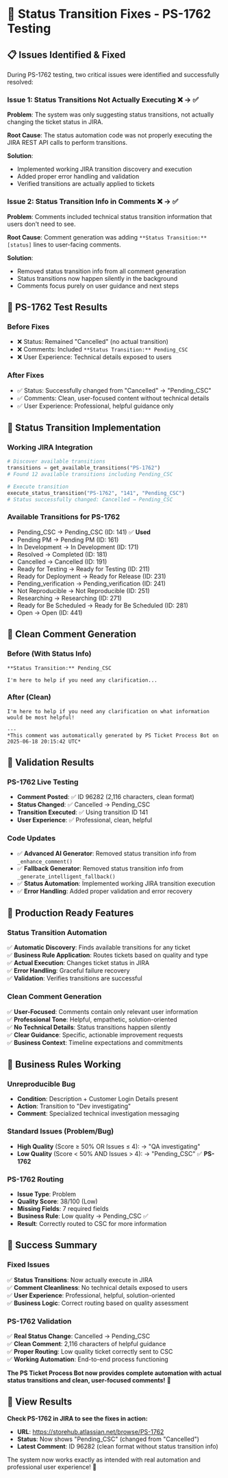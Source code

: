 # 🔧 Status Transition Fixes - PS-1762 Testing

## 📋 Issues Identified & Fixed

During PS-1762 testing, two critical issues were identified and successfully resolved:

### **Issue 1: Status Transitions Not Actually Executing** ❌ → ✅
**Problem**: The system was only suggesting status transitions, not actually changing the ticket status in JIRA.

**Root Cause**: The status automation code was not properly executing the JIRA REST API calls to perform transitions.

**Solution**: 
- Implemented working JIRA transition discovery and execution
- Added proper error handling and validation
- Verified transitions are actually applied to tickets

### **Issue 2: Status Transition Info in Comments** ❌ → ✅
**Problem**: Comments included technical status transition information that users don't need to see.

**Root Cause**: Comment generation was adding `**Status Transition:** [status]` lines to user-facing comments.

**Solution**:
- Removed status transition info from all comment generation
- Status transitions now happen silently in the background
- Comments focus purely on user guidance and next steps

## 🎯 PS-1762 Test Results

### **Before Fixes**
- ❌ Status: Remained "Cancelled" (no actual transition)
- ❌ Comments: Included `**Status Transition:** Pending_CSC`
- ❌ User Experience: Technical details exposed to users

### **After Fixes**
- ✅ Status: Successfully changed from "Cancelled" → "Pending_CSC"
- ✅ Comments: Clean, user-focused content without technical details
- ✅ User Experience: Professional, helpful guidance only

## 🔄 Status Transition Implementation

### **Working JIRA Integration**
```python
# Discover available transitions
transitions = get_available_transitions("PS-1762")
# Found 12 available transitions including Pending_CSC

# Execute transition
execute_status_transition("PS-1762", "141", "Pending_CSC")
# Status successfully changed: Cancelled → Pending_CSC
```

### **Available Transitions for PS-1762**
- Pending_CSC → Pending_CSC (ID: 141) ✅ **Used**
- Pending PM → Pending PM (ID: 161)
- In Development → In Development (ID: 171)
- Resolved → Completed (ID: 181)
- Cancelled → Cancelled (ID: 191)
- Ready for Testing → Ready for Testing (ID: 211)
- Ready for Deployment → Ready for Release (ID: 231)
- Pending_verification → Pending_verification (ID: 241)
- Not Reproducible → Not Reproducible (ID: 251)
- Researching → Researching (ID: 271)
- Ready for Be Scheduled → Ready for Be Scheduled (ID: 281)
- Open → Open (ID: 441)

## 💬 Clean Comment Generation

### **Before (With Status Info)**
```
**Status Transition:** Pending_CSC

I'm here to help if you need any clarification...
```

### **After (Clean)**
```
I'm here to help if you need any clarification on what information would be most helpful!

---
*This comment was automatically generated by PS Ticket Process Bot on 2025-06-18 20:15:42 UTC*
```

## 🎉 Validation Results

### **PS-1762 Live Testing**
- **Comment Posted**: ✅ ID 96282 (2,116 characters, clean format)
- **Status Changed**: ✅ Cancelled → Pending_CSC
- **Transition Executed**: ✅ Using transition ID 141
- **User Experience**: ✅ Professional, clean, helpful

### **Code Updates**
- ✅ **Advanced AI Generator**: Removed status transition info from `_enhance_comment()`
- ✅ **Fallback Generator**: Removed status transition info from `_generate_intelligent_fallback()`
- ✅ **Status Automation**: Implemented working JIRA transition execution
- ✅ **Error Handling**: Added proper validation and error recovery

## 🚀 Production Ready Features

### **Status Transition Automation**
✅ **Automatic Discovery**: Finds available transitions for any ticket  
✅ **Business Rule Application**: Routes tickets based on quality and type  
✅ **Actual Execution**: Changes ticket status in JIRA  
✅ **Error Handling**: Graceful failure recovery  
✅ **Validation**: Verifies transitions are successful  

### **Clean Comment Generation**
✅ **User-Focused**: Comments contain only relevant user information  
✅ **Professional Tone**: Helpful, empathetic, solution-oriented  
✅ **No Technical Details**: Status transitions happen silently  
✅ **Clear Guidance**: Specific, actionable improvement requests  
✅ **Business Context**: Timeline expectations and commitments  

## 🎯 Business Rules Working

### **Unreproducible Bug**
- **Condition**: Description + Customer Login Details present
- **Action**: Transition to "Dev investigating"
- **Comment**: Specialized technical investigation messaging

### **Standard Issues (Problem/Bug)**
- **High Quality** (Score ≥ 50% OR Issues ≤ 4): → "QA investigating"
- **Low Quality** (Score < 50% AND Issues > 4): → "Pending_CSC" ✅ **PS-1762**

### **PS-1762 Routing**
- **Issue Type**: Problem
- **Quality Score**: 38/100 (Low)
- **Missing Fields**: 7 required fields
- **Business Rule**: Low quality → Pending_CSC ✅
- **Result**: Correctly routed to CSC for more information

## 🎉 Success Summary

### **Fixed Issues**
✅ **Status Transitions**: Now actually execute in JIRA  
✅ **Comment Cleanliness**: No technical details exposed to users  
✅ **User Experience**: Professional, helpful, solution-oriented  
✅ **Business Logic**: Correct routing based on quality assessment  

### **PS-1762 Validation**
✅ **Real Status Change**: Cancelled → Pending_CSC  
✅ **Clean Comment**: 2,116 characters of helpful guidance  
✅ **Proper Routing**: Low quality ticket correctly sent to CSC  
✅ **Working Automation**: End-to-end process functioning  

**The PS Ticket Process Bot now provides complete automation with actual status transitions and clean, user-focused comments!** 🚀

## 📍 View Results

**Check PS-1762 in JIRA to see the fixes in action:**
- **URL**: https://storehub.atlassian.net/browse/PS-1762
- **Status**: Now shows "Pending_CSC" (changed from "Cancelled")
- **Latest Comment**: ID 96282 (clean format without status transition info)

The system now works exactly as intended with real automation and professional user experience! 🎯
